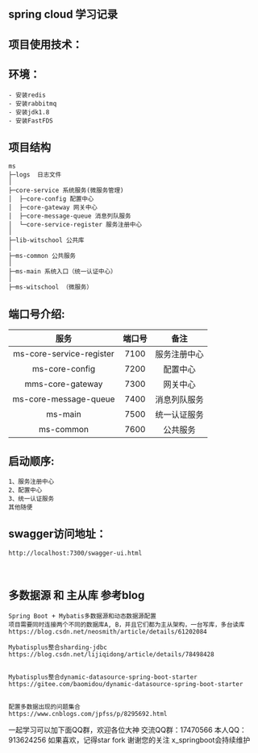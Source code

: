 ## spring cloud 学习记录

## 项目使用技术：



## 环境：

    - 安装redis
    - 安装rabbitmq
    - 安装jdk1.8
    - 安装FastFDS
    
## 项目结构
```
ms 
├─logs  日志文件
│
├─core-service 系统服务(微服务管理)
│  ├─core-config 配置中心
│  ├─core-gateway 网关中心
│  ├─core-message-queue 消息列队服务
│  └─core-service-register 服务注册中心
│ 
├─lib-witschool 公共库
│ 
├─ms-common 公共服务
│ 
├─ms-main 系统入口（统一认证中心）
│  
├─ms-witschool （微服务） 

```  
    
## 端口号介绍:

| 服务 | 端口号 | 备注 |  
|:----:|:----:|:----:|  
| ms-core-service-register | 7100 |  ​服务注册中心  |  
| ms-core-config | 7200 |  配置中心  |  
| mms-core-gateway | 7300 |  网关中心  |  
| ms-core-message-queue | 7400 |  消息列队服务  |  
| ms-main | 7500 |  统一认证服务  |  
| ms-common | 7600 |  公共服务  |  

## 启动顺序:
```
1、​服务注册中心
2、配置中心
3、统一认证服务
其他随便
```

## swagger访问地址：

    http://localhost:7300/swagger-ui.html    

​

## 多数据源 和 主从库 参考blog 
    
    Spring Boot + Mybatis多数据源和动态数据源配置
    项目需要同时连接两个不同的数据库A, B，并且它们都为主从架构，一台写库，多台读库
    https://blog.csdn.net/neosmith/article/details/61202084
    
    Mybatisplus整合sharding-jdbc
    https://blog.csdn.net/lijiqidong/article/details/78498428
    
    
    Mybatisplus整合dynamic-datasource-spring-boot-starter
    https://gitee.com/baomidou/dynamic-datasource-spring-boot-starter
    
    
    配置多数据出现的问题集合
    https://www.cnblogs.com/jpfss/p/8295692.html
	
	
	


一起学习可以加下面QQ群，欢迎各位大神
交流QQ群：17470566
本人QQ：913624256
如果喜欢，记得star fork 谢谢您的关注 x_springboot会持续维护	